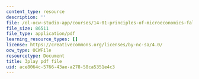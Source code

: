 ```yaml
---
content_type: resource
description: ''
file: /ol-ocw-studio-app/courses/14-01-principles-of-microeconomics-fall-2018/ace8064c576643aea27858ca5351e4c3_BF1ZtGIjTik.pdf
file_size: 86511
file_type: application/pdf
learning_resource_types: []
license: https://creativecommons.org/licenses/by-nc-sa/4.0/
ocw_type: OCWFile
resourcetype: Document
title: 3play pdf file
uid: ace8064c-5766-43ae-a278-58ca5351e4c3
---
```

